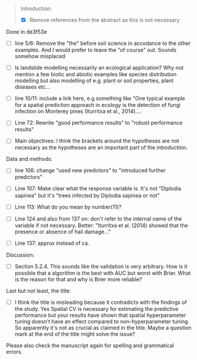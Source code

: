 > Introduction: 
> - [x] Remove references from the abstract as this is not necessary 

Done in de3f53e

- [ ] line 5/6: Remove the "the" before soil science in accodance to the other examples. And I would prefer to leave the "of course" out. Sounds somehow misplaced 

- [ ] Is landslide modelling necessarily an ecological application? Why not mention a few biotic and abiotic examples like species distribution modelling but also modelling of e.g. plant or soil properties, plant diseases etc… 

- [ ] line 10/11: include a link here, e.g something like "One typical example for a spatial prediction approach in ecology is the detection of fungi infection on Monterey pines (Iturritxa et al., 2014)…. 

- [ ] Line 72: Rewrite "good performance results" to "robust performance results" 

- [ ] Main objectives: I think the brackets around the hypotheses are not necessary as the hypotheses are an important part of the introduction. 

Data and methods: 
- [ ] line 106: change "used new predictors" to "introduced further predictors" 

- [ ] Line 107: Make clear what the response variable is. It's not "Diplodia sapinea" but it's "trees infected by Diplodia sapinea or not" 

- [ ] Line 113: What do you mean by number(11)? 

- [ ] Line 124 and also from 137 on: don't refer to the internal name of the variable if not necessary. Better: "Iturritxa et al. (2014) showed that the presence or absence of hail damage..." 

- [ ] Line 137: approx instead of ca. 

Discussion: 
- [ ] Section 5.2.4. This sounds like the validation is very arbitrary. How is it possible that a algorithm is the best with AUC but worst with Brier. What is the reason for that and why is Brier more reliable? 

Last but not least, the title: 

- [ ] I think the title is misleading because it contradicts with the findings of the study. Yes Spatial CV is necessary for estimating the predictive performance but your results have shown that spatial hyperparameter tuning doesn't have an effect compared to non-hyperparameter tuning. So apparently it's not as crucial as claimed in the title. Maybe a question mark at the end of the title might solve the issue? 

Please also check the manuscript again for spelling and grammatical errors. 
